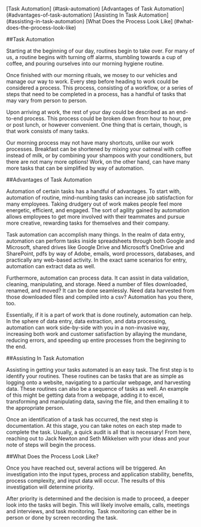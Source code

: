 [Task Automation] (#task-automation)
[Advantages of Task Automation] (#advantages-of-task-automation)
[Assisting In Task Automation] (#assisting-in-task-automation)
[What Does the Process Look Like] (#what-does-the-process-look-like)

##Task Automation


Starting at the beginning of our day, routines begin to take over.  For many of us, a routine begins with turning off alarms, stumbling towards a cup of coffee, and pouring ourselves into our morning hygiene routine.


Once finished with our morning rituals, we mosey to our vehicles and manage our way to work.  Every step before heading to work could be considered a process.  This process, consisting of a workflow, or a series of steps that need to be completed in a process, has a handful of tasks that may vary from person to person. 


Upon arriving at work, the rest of your day could be described as an end-to-end process.  This process could be broken down from hour to hour, pre or post lunch, or however convenient.  One thing that is certain, though, is that work consists of many tasks.  


Our morning process may not have many shortcuts, unlike our work processes.  Breakfast can be shortened by mixing your oatmeal with coffee instead of milk, or by combining your shampoos with your conditioners, but there are not many more options!  Work, on the other hand, can have many more tasks that can be simplified by way of automation.


##Advantages of Task Automation


Automation of certain tasks has a handful of advantages.  To start with, automation of routine, mind-numbing tasks can increase job satisfaction for many employees.  Taking drudgery out of work makes people feel more energetic, efficient, and engaged.  The sort of agility gained by automation allows employees to get more involved with their teammates and pursue more creative, rewarding tasks for themselves and their company.


Task automation can accomplish many things.  In the realm of data entry, automation can perform tasks inside spreadsheets through both Google and Microsoft, shared drives like Google Drive and Microsoft’s OneDrive and SharePoint, pdfs by way of Adobe, emails, word processors, databases, and practically any web-based activity.  In the exact same scenarios for entry, automation can extract data as well.


Furthermore, automation can process data.  It can assist in data validation, cleaning, manipulating, and storage.  Need a number of files downloaded, renamed, and moved?  It can be done seamlessly.  Need data harvested from those downloaded files and compiled into a csv?  Automation has you there, too. 


Essentially, if it is a part of work that is done routinely, automation can help.  In the sphere of data entry, data extraction, and data processing, automation can work side-by-side with you in a non-invasive way, increasing both work and customer satisfaction by allaying the mundane, reducing errors, and speeding up entire processes from the beginning to the end.


##Assisting In Task Automation


Assisting in getting your tasks automated is an easy task.  The first step is to identify your routines.  These routines can be tasks that are as simple as logging onto a website, navigating to a particular webpage, and harvesting data.  These routines can also be a sequence of tasks as well.  An example of this might be getting data from a webpage, adding it to excel, transforming and manipulating data, saving the file, and then emailing it to the appropriate person.


Once an identification of a task has occurred, the next step is documentation.  At this stage, you can take notes on each step made to complete the task.  Usually, a quick audit is all that is necessary!  From here, reaching out to Jack Newton and Seth Mikkelsen with your ideas and your note of steps will begin the process.


##What Does the Process Look Like?


Once you have reached out, several actions will be triggered.  An investigation into the input types, process and application stability, benefits, process complexity, and input data will occur.  The results of this investigation will determine priority.  


After priority is determined and the decision is made to proceed, a deeper look into the tasks will begin.  This will likely involve emails, calls, meetings and interviews, and task monitoring.  Task monitoring can either be in person or done by screen recording the task.  
